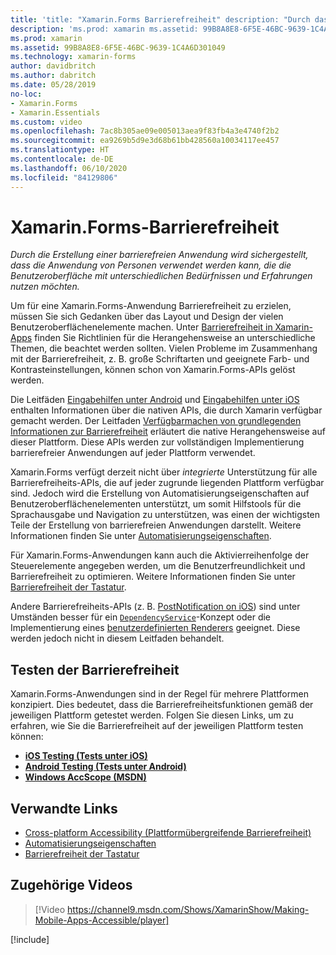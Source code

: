 ```yaml
---
title: 'title: "Xamarin.Forms Barrierefreiheit" description: "Durch das Erstellen einer barrierefreien Anwendung wird sichergestellt, dass diese von Personen mit verschiedensten Bedürfnissen und Erfahrungen in Bezug auf die Benutzeroberfläche verwendet werden kann."'
description: 'ms.prod: xamarin ms.assetid: 99B8A8E8-6F5E-46BC-9639-1C4A6D301049 ms.technology: xamarin-forms author: davidbritch ms.author: dabritch ms.date: 05/28/2019 no-loc: [Xamarin.Forms, Xamarin.Essentials] ms.custom: video'
ms.prod: xamarin
ms.assetid: 99B8A8E8-6F5E-46BC-9639-1C4A6D301049
ms.technology: xamarin-forms
author: davidbritch
ms.author: dabritch
ms.date: 05/28/2019
no-loc:
- Xamarin.Forms
- Xamarin.Essentials
ms.custom: video
ms.openlocfilehash: 7ac8b305ae09e005013aea9f83fb4a3e4740f2b2
ms.sourcegitcommit: ea9269b5d9e3d68b61bb428560a10034117ee457
ms.translationtype: HT
ms.contentlocale: de-DE
ms.lasthandoff: 06/10/2020
ms.locfileid: "84129806"
---
```

# <a name="xamarinforms-accessibility"></a>Xamarin.Forms-Barrierefreiheit

_Durch die Erstellung einer barrierefreien Anwendung wird sichergestellt, dass die Anwendung von Personen verwendet werden kann, die die Benutzeroberfläche mit unterschiedlichen Bedürfnissen und Erfahrungen nutzen möchten._

Um für eine Xamarin.Forms-Anwendung Barrierefreiheit zu erzielen, müssen Sie sich Gedanken über das Layout und Design der vielen Benutzeroberflächenelemente machen. Unter [Barrierefreiheit in Xamarin-Apps](~/cross-platform/app-fundamentals/accessibility.md) finden Sie Richtlinien für die Herangehensweise an unterschiedliche Themen, die beachtet werden sollten. Vielen Probleme im Zusammenhang mit der Barrierefreiheit, z. B. große Schriftarten und geeignete Farb- und Kontrasteinstellungen, können schon von Xamarin.Forms-APIs gelöst werden.

Die Leitfäden [Eingabehilfen unter Android](~/android/app-fundamentals/accessibility.md) und [Eingabehilfen unter iOS](~/ios/app-fundamentals/accessibility.md) enthalten Informationen über die nativen APIs, die durch Xamarin verfügbar gemacht werden. Der Leitfaden [Verfügbarmachen von grundlegenden Informationen zur Barrierefreiheit](https://msdn.microsoft.com/windows/uwp/accessibility/basic-accessibility-information) erläutert die native Herangehensweise auf dieser Plattform. Diese APIs werden zur vollständigen Implementierung barrierefreier Anwendungen auf jeder Plattform verwendet.

Xamarin.Forms verfügt derzeit nicht über *integrierte* Unterstützung für alle Barrierefreiheits-APIs, die auf jeder zugrunde liegenden Plattform verfügbar sind. Jedoch wird die Erstellung von Automatisierungseigenschaften auf Benutzeroberflächenelementen unterstützt, um somit Hilfstools für die Sprachausgabe und Navigation zu unterstützen, was einen der wichtigsten Teile der Erstellung von barrierefreien Anwendungen darstellt. Weitere Informationen finden Sie unter [Automatisierungseigenschaften](~/xamarin-forms/app-fundamentals/accessibility/automation-properties.md).

Für Xamarin.Forms-Anwendungen kann auch die Aktivierreihenfolge der Steuerelemente angegeben werden, um die Benutzerfreundlichkeit und Barrierefreiheit zu optimieren. Weitere Informationen finden Sie unter [Barrierefreiheit der Tastatur](~/xamarin-forms/app-fundamentals/accessibility/keyboard.md).

Andere Barrierefreiheits-APIs (z. B. [PostNotification on iOS](~/ios/app-fundamentals/accessibility.md)) sind unter Umständen besser für ein [`DependencyService`](~/xamarin-forms/app-fundamentals/dependency-service/index.md)-Konzept oder die Implementierung eines [benutzerdefinierten Renderers](~/xamarin-forms/app-fundamentals/custom-renderer/index.md) geeignet. Diese werden jedoch nicht in diesem Leitfaden behandelt.

## <a name="testing-accessibility"></a>Testen der Barrierefreiheit

Xamarin.Forms-Anwendungen sind in der Regel für mehrere Plattformen konzipiert. Dies bedeutet, dass die Barrierefreiheitsfunktionen gemäß der jeweiligen Plattform getestet werden. Folgen Sie diesen Links, um zu erfahren, wie Sie die Barrierefreiheit auf der jeweiligen Plattform testen können:

- [**iOS Testing (Tests unter iOS)** ](~/ios/app-fundamentals/accessibility.md)
- [**Android Testing (Tests unter Android)** ](~/android/app-fundamentals/accessibility.md)
- [**Windows AccScope (MSDN)** ](https://msdn.microsoft.com/library/windows/desktop/dn433239)

## <a name="related-links"></a>Verwandte Links

- [Cross-platform Accessibility (Plattformübergreifende Barrierefreiheit)](~/cross-platform/app-fundamentals/accessibility.md)
- [Automatisierungseigenschaften](~/xamarin-forms/app-fundamentals/accessibility/automation-properties.md)
- [Barrierefreiheit der Tastatur](~/xamarin-forms/app-fundamentals/accessibility/keyboard.md)

## <a name="related-video"></a>Zugehörige Videos

> [!Video https://channel9.msdn.com/Shows/XamarinShow/Making-Mobile-Apps-Accessible/player]

[!include[](~/essentials/includes/xamarin-show-essentials.md)]
